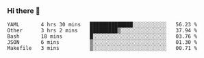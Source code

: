 ### Hi there 👋

<!--
**yeya24/yeya24** is a ✨ _special_ ✨ repository because its `README.md` (this file) appears on your GitHub profile.

Here are some ideas to get you started:

- 🔭 I’m currently working on ...
- 🌱 I’m currently learning ...
- 👯 I’m looking to collaborate on ...
- 🤔 I’m looking for help with ...
- 💬 Ask me about ...
- 📫 How to reach me: ...
- 😄 Pronouns: ...
- ⚡ Fun fact: ...
-->

<!--START_SECTION:waka-->
```text
YAML       4 hrs 30 mins   ██████████████░░░░░░░░░░░   56.23 % 
Other      3 hrs 2 mins    █████████▒░░░░░░░░░░░░░░░   37.94 % 
Bash       18 mins         █░░░░░░░░░░░░░░░░░░░░░░░░   03.76 % 
JSON       6 mins          ▒░░░░░░░░░░░░░░░░░░░░░░░░   01.30 % 
Makefile   3 mins          ▒░░░░░░░░░░░░░░░░░░░░░░░░   00.71 % 
```
<!--END_SECTION:waka-->
